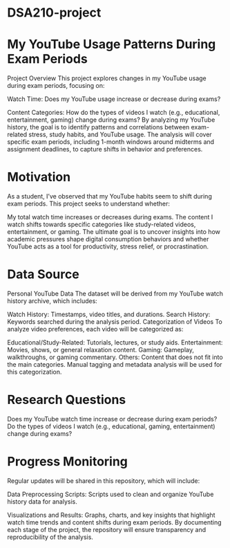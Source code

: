 # DSA210-project
# My YouTube Usage Patterns During Exam Periods
Project Overview
This project explores changes in my YouTube usage during exam periods, focusing on:

Watch Time: Does my YouTube usage increase or decrease during exams?

Content Categories: How do the types of videos I watch (e.g., educational, entertainment, gaming) change during exams?
By analyzing my YouTube history, the goal is to identify patterns and correlations between exam-related stress, study habits, and YouTube usage. The analysis will cover specific exam periods, including 1-month windows around midterms and assignment deadlines, to capture shifts in behavior and preferences.

# Motivation
As a student, I’ve observed that my YouTube habits seem to shift during exam periods. This project seeks to understand whether:

My total watch time increases or decreases during exams.
The content I watch shifts towards specific categories like study-related videos, entertainment, or gaming.
The ultimate goal is to uncover insights into how academic pressures shape digital consumption behaviors and whether YouTube acts as a tool for productivity, stress relief, or procrastination.

# Data Source
Personal YouTube Data
The dataset will be derived from my YouTube watch history archive, which includes:

Watch History: Timestamps, video titles, and durations.
Search History: Keywords searched during the analysis period.
Categorization of Videos
To analyze video preferences, each video will be categorized as:

Educational/Study-Related: Tutorials, lectures, or study aids.
Entertainment: Movies, shows, or general relaxation content.
Gaming: Gameplay, walkthroughs, or gaming commentary.
Others: Content that does not fit into the main categories.
Manual tagging and metadata analysis will be used for this categorization.

# Research Questions
Does my YouTube watch time increase or decrease during exam periods?
Do the types of videos I watch (e.g., educational, gaming, entertainment) change during exams?

# Progress Monitoring
Regular updates will be shared in this repository, which will include:

Data Preprocessing Scripts: Scripts used to clean and organize YouTube history data for analysis.

Visualizations and Results: Graphs, charts, and key insights that highlight watch time trends and content shifts during exam periods.
By documenting each stage of the project, the repository will ensure transparency and reproducibility of the analysis.
